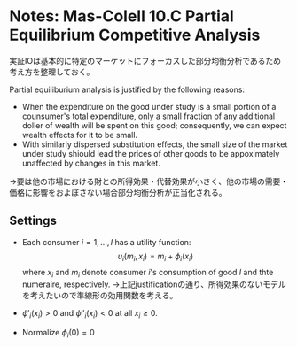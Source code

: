 # Notes: Mas-Colell 10.C Partial Equilibrium Competitive Analysis

実証IOは基本的に特定のマーケットにフォーカスした部分均衡分析であるため考え方を整理しておく。

Partial equiliburium analysis is justified by the following reasons:
- When the expenditure on the good under study is a small portion of a counsumer's total expenditure, only a small fraction of any additional doller of wealth will be spent on this good; consequently, we can expect wealth effects for it to be small.
- With similarly dispersed substitution effects, the small size of the market under study shiould lead the prices of other goods to be appoximately unaffected by changes in this market.

→要は他の市場における財との所得効果・代替効果が小さく、他の市場の需要・価格に影響をおよぼさない場合部分均衡分析が正当化される。

## Settings
- Each consumer $i = 1, ..., I$ has a utility function: 
$$u_{i}(m_{i}, x_{i}) = m_{i} + \phi_{i}(x_{i})$$
where $x_{i}$ and $m_{i}$ denote consumer $i$'s consumption of good $l$ and thte numeraire, respectively.
→上記justificationの通り、所得効果のないモデルを考えたいので準線形の効用関数を考える。

- $\phi'_{i}(x_{i}) > 0$ and $\phi''_{i}(x_{i}) < 0$ at all $x_{i} \geq 0$.
- Normalize $\phi_{i}(0) = 0$
